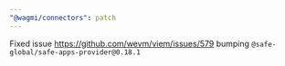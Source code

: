 ```yaml
---
"@wagmi/connectors": patch
---
```


Fixed issue https://github.com/wevm/viem/issues/579 bumping `@safe-global/safe-apps-provider@0.18.1`
